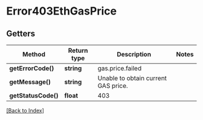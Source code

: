 # Error403EthGasPrice

## Getters

Method | Return type | Description | Notes
------------ | ------------- | ------------- | -------------
**getErrorCode()** | **string** | gas.price.failed |
**getMessage()** | **string** | Unable to obtain current GAS price. |
**getStatusCode()** | **float** | 403 |

[[Back to Index]](../index.md)
